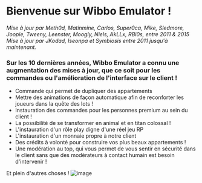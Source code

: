 # Bienvenue sur Wibbo Emulator !

_Mise à jour par Meth0d, Matinmine, Carlos, Super0ca, Mike, Sledmore, Joopie, Tweeny, Leenster, Moogly, Niels, AkLLx, RBi0s, entre 2011 & 2015_
_Mise à jour par JKodad, Iseonpa et Symbiosis entre 2011 jusqu'à maintenant._

### Sur les 10 dernières années, Wibbo Emulator a connu une augmentation des mises à jour, que ce soit pour les commandes ou l'amélioration de l'interface sur le client !

- Commande qui permet de dupliquer des appartements
- Mettre des animations de façon automatique afin de reconforter les joueurs dans la quête des lots !
- Instauration des commandes pour les personnes premium au sein du client !
- La possibilité de se transformer en animal et en titan colossal !
- L'instauration d'un rôle play digne d'une réel jeu RP
- L'instauration d'un monnaie propre à notre client
- Des crédits à volonté pour construire vos plus beaux appartements !
- Une modération au top, qui vous permet de vous sentir en sécurité dans le client sans que des modérateurs à contact humain est besoin d'intervenir !

Et plein d'autres choses ! ![image](https://user-images.githubusercontent.com/88250803/179401543-116ec89a-cf48-4781-9cac-a27378e56d71.png)

